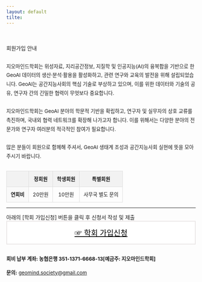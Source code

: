 ```yaml
---
layout: default
tilte:
---
```

<style>
  .customTable1 tr th {
    width: 30%;
  }

  .customTable2 tr td:nth-child(1) {
    width: 30%
  }
  .customTable2 tr td:nth-child(2) {
    width: 35%
  }
  .customTable2 tr td:nth-child(3) {
    width: 35%
  }

.button {
    display: block;
    background-color: white;
    border: 1px solid;
    border-width: 2px;
    border-color: #eae5e5;
    color: black;
    text-align: center;
    padding: 15px 20px;
    font-family: 'Noto Sans','맑은 고딕','Malgun Gothic',Arial,Helvetica,sans-serif,Lucida,'Grande','Microsoft YaHei','Hiragino Sans GB', 'SimSun', 'Meiryo';
    font-size: 20px;
}

  }
</style>

<br>
<br>
<div class="gayheader">
  <span>회원가입 안내</span>
  <div></div>
</div>

<section id="membership" style="margin-top: 2em;">
  <p style="line-height: 1.8em; font-size: 0.95em;">
    지오마인드학회는 위성자료, 지리공간정보, 지질학 및 인공지능(AI)의 융복합을 기반으로 한 GeoAI 데이터의 생산·분석·활용을 활성화하고,
    관련 연구와 교육의 발전을 위해 설립되었습니다. GeoAI는 공간지능사회의 핵심 기술로 부상하고 있으며, 이를 위한 데이터와 기술의 공유, 연구자 간의 긴밀한 협력이 무엇보다 중요합니다.<br><br>
    지오마인드학회는 GeoAI 분야의 학문적 기반을 확립하고, 연구자 및 실무자의 상호 교류를 촉진하며, 국내외 협력 네트워크를 확장해 나가고자 합니다. 이를 위해서는 다양한 분야의 전문가와 연구자 여러분의 적극적인 참여가 필요합니다.<br><br>
    많은 분들이 회원으로 함께해 주셔서, GeoAI 생태계 조성과 공간지능사회 실현에 뜻을 모아주시기 바랍니다.
  </p>

  <table style="width: 100%; border-collapse: collapse; font-size: 0.95em; margin-top: 2em;">
    <thead style="background-color: #f2f2f2;">
      <tr>
        <th style="padding: 0.8em; border: 1px solid #ddd;"></th>
        <th style="padding: 0.8em; border: 1px solid #ddd; text-align: center;">정회원</th>
        <th style="padding: 0.8em; border: 1px solid #ddd; text-align: center;">학생회원</th>
        <th style="padding: 0.8em; border: 1px solid #ddd; text-align: center;">특별회원</th>
      </tr>
    </thead>
    <tbody>
      <tr>
        <td style="padding: 0.8em; border: 1px solid #ddd; background-color: #f9f9f9; font-weight: bold;">연회비</td>
        <td style="padding: 0.8em; border: 1px solid #ddd; text-align: center;">20만원</td>
        <td style="padding: 0.8em; border: 1px solid #ddd; text-align: center;">10만원</td>
        <td style="padding: 0.8em; border: 1px solid #ddd; text-align: center;">사무국 별도 문의</td>
      </tr>
    </tbody>
  </table>
<hr>
<p>
아래의 [학회 가입신청] 버튼을 클릭 후 신청서 작성 및 제출<br>
<a href="https://forms.gle/vieoNQZdz9Gx9EgG9" target="_blank" class="button">☞ 학회 가입신청</a>
</p>

  <div style="margin-top: 2em; font-size: 0.95em; line-height: 1.8em;">
    <p><strong>회비 납부 계좌: 농협은행 351-1371-6668-13[예금주: 지오마인드학회]</strong></p>
    <p><strong>문의:</strong> <a href="mailto:geomind.society@gmail.com">geomind.society@gmail.com</a></p>
  </div>
</section>